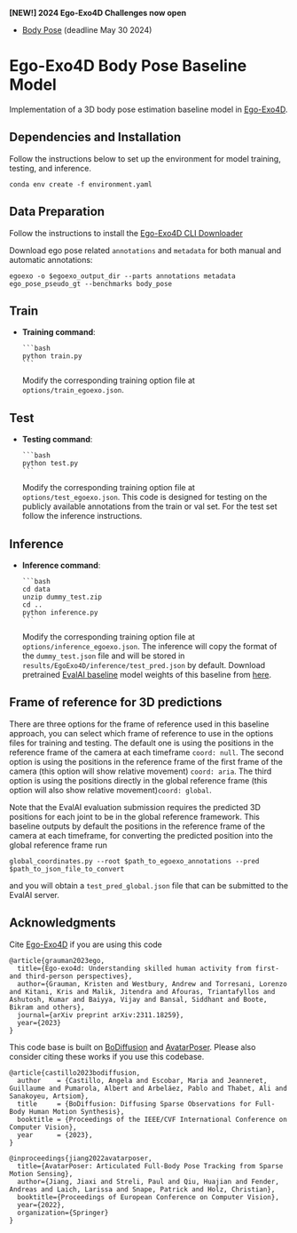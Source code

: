 **[NEW!] 2024 Ego-Exo4D Challenges now open**

- [Body Pose](https://eval.ai/web/challenges/challenge-page/2245/overview) (deadline May
  30 2024)

# Ego-Exo4D Body Pose Baseline Model

Implementation of a 3D body pose estimation baseline model in
[Ego-Exo4D](https://ego-exo4d-data.org).

## Dependencies and Installation

Follow the instructions below to set up the environment for model training, testing, and
inference.

    conda env create -f environment.yaml

## Data Preparation

Follow the instructions to install the
[Ego-Exo4D CLI Downloader](https://github.com/facebookresearch/Ego4d/blob/main/ego4d/egoexo/download/README.md)

Download ego pose related `annotations` and `metadata` for both manual and automatic
annotations:

```
egoexo -o $egoexo_output_dir --parts annotations metadata ego_pose_pseudo_gt --benchmarks body_pose
```

## Train

- **Training command**:

      ```bash
      python train.py
      ```

  Modify the corresponding training option file at `options/train_egoexo.json`.

## Test

- **Testing command**:

      ```bash
      python test.py
      ```

  Modify the corresponding training option file at `options/test_egoexo.json`. This code
  is designed for testing on the publicly available annotations from the train or val
  set. For the test set follow the inference instructions.

## Inference

- **Inference command**:

      ```bash
      cd data
      unzip dummy_test.zip
      cd ..
      python inference.py
      ```

  Modify the corresponding training option file at `options/inference_egoexo.json`. The
  inference will copy the format of the `dummy_test.json` file and will be stored in
  `results/EgoExo4D/inference/test_pred.json` by default. Download pretrained
  [EvalAI baseline](https://eval.ai/web/challenges/challenge-page/2245/overview) model
  weights of this baseline from
  [here](https://drive.google.com/file/d/1XpY7aa7I7XFNDM6tJPcyS17xPsDlW0g7/view?usp=sharing).

## Frame of reference for 3D predictions

There are three options for the frame of reference used in this baseline approach, you
can select which frame of reference to use in the options files for training and
testing. The default one is using the positions in the reference frame of the camera at
each timeframe `coord: null`. The second option is using the positions in the reference
frame of the first frame of the camera (this option will show relative movement)
`coord: aria`. The third option is using the positions directly in the global reference
frame (this option will also show relative movement)`coord: global`.

Note that the EvalAI evaluation submission requires the predicted 3D positions for each
joint to be in the global reference framework. This baseline outputs by default the
positions in the reference frame of the camera at each timeframe, for converting the
predicted position into the global reference frame run

```
global_coordinates.py --root $path_to_egoexo_annotations --pred $path_to_json_file_to_convert
```

and you will obtain a `test_pred_global.json` file that can be submitted to the EvalAI
server.

## Acknowledgments

Cite [Ego-Exo4D](https://arxiv.org/abs/2311.18259) if you are using this code

```
@article{grauman2023ego,
  title={Ego-exo4d: Understanding skilled human activity from first-and third-person perspectives},
  author={Grauman, Kristen and Westbury, Andrew and Torresani, Lorenzo and Kitani, Kris and Malik, Jitendra and Afouras, Triantafyllos and Ashutosh, Kumar and Baiyya, Vijay and Bansal, Siddhant and Boote, Bikram and others},
  journal={arXiv preprint arXiv:2311.18259},
  year={2023}
}
```

This code base is built on [BoDiffusion](https://bcv-uniandes.github.io/bodiffusion-wp/)
and [AvatarPoser](https://github.com/eth-siplab/AvatarPoser). Please also consider
citing these works if you use this codebase.

```
@article{castillo2023bodiffusion,
  author    = {Castillo, Angela and Escobar, Maria and Jeanneret, Guillaume and Pumarola, Albert and Arbeláez, Pablo and Thabet, Ali and Sanakoyeu, Artsiom},
  title     = {BoDiffusion: Diffusing Sparse Observations for Full-Body Human Motion Synthesis},
  booktitle = {Proceedings of the IEEE/CVF International Conference on Computer Vision},
  year      = {2023},
}
```

```
@inproceedings{jiang2022avatarposer,
  title={AvatarPoser: Articulated Full-Body Pose Tracking from Sparse Motion Sensing},
  author={Jiang, Jiaxi and Streli, Paul and Qiu, Huajian and Fender, Andreas and Laich, Larissa and Snape, Patrick and Holz, Christian},
  booktitle={Proceedings of European Conference on Computer Vision},
  year={2022},
  organization={Springer}
}
```
